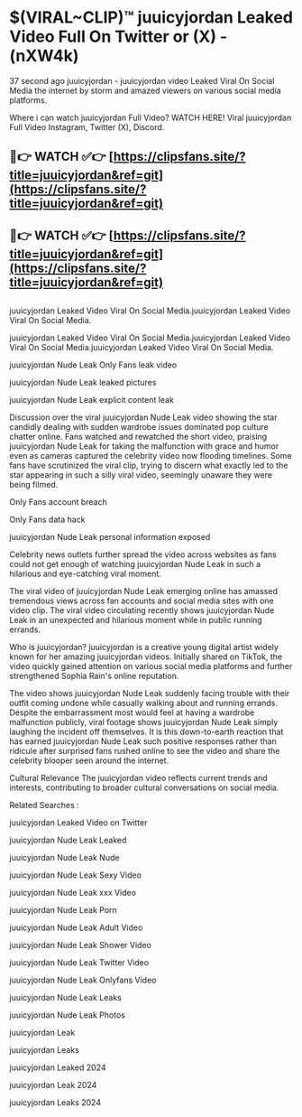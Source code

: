 # $(VIRAL~CLIP)™ juuicyjordan Leaked Video Full On Twitter or (X) -(nXW4k)
37 second ago juuicyjordan - juuicyjordan video Leaked Viral On Social Media the internet by storm and amazed viewers on various social media platforms.

Where i can watch juuicyjordan Full Video? WATCH HERE! Viral juuicyjordan Full Video Instagram, Twitter (X), Discord.

## 🔴👉 WATCH ✅👉 [https://clipsfans.site/?title=juuicyjordan&ref=git](https://clipsfans.site/?title=juuicyjordan&ref=git)
## 🔴👉 WATCH ✅👉 [https://clipsfans.site/?title=juuicyjordan&ref=git](https://clipsfans.site/?title=juuicyjordan&ref=git)
##
juuicyjordan Leaked Video Viral On Social Media.juuicyjordan Leaked Video Viral On Social Media.

juuicyjordan Leaked Video Viral On Social Media.juuicyjordan Leaked Video Viral On Social Media.juuicyjordan Leaked Video Viral On Social Media.

juuicyjordan Nude Leak Only Fans leak video

juuicyjordan Nude Leak leaked pictures

juuicyjordan Nude Leak explicit content leak

Discussion over the viral juuicyjordan Nude Leak video showing the star candidly dealing with sudden wardrobe issues dominated pop culture chatter online. Fans watched and rewatched the short video, praising juuicyjordan Nude Leak for taking the malfunction with grace and humor even as cameras captured the celebrity video now flooding timelines. Some fans have scrutinized the viral clip, trying to discern what exactly led to the star appearing in such a silly viral video, seemingly unaware they were being filmed.


Only Fans account breach

Only Fans data hack

juuicyjordan Nude Leak personal information exposed

Celebrity news outlets further spread the video across websites as fans could not get enough of watching juuicyjordan Nude Leak in such a hilarious and eye-catching viral moment.


The viral video of juuicyjordan Nude Leak emerging online has amassed tremendous views across fan accounts and social media sites with one video clip. The viral video circulating recently shows juuicyjordan Nude Leak in an unexpected and hilarious moment while in public running errands.


Who is juuicyjordan? juuicyjordan is a creative young digital artist widely known for her amazing juuicyjordan videos. Initially shared on TikTok, the video quickly gained attention on various social media platforms and further strengthened Sophia Rain's online reputation.

The video shows juuicyjordan Nude Leak suddenly facing trouble with their outfit coming undone while casually walking about and running errands. Despite the embarrassment most would feel at having a wardrobe malfunction publicly, viral footage shows juuicyjordan Nude Leak simply laughing the incident off themselves. It is this down-to-earth reaction that has earned juuicyjordan Nude Leak such positive responses rather than ridicule after surprised fans rushed online to see the video and share the celebrity blooper seen around the internet.

Cultural Relevance The juuicyjordan video reflects current trends and interests, contributing to broader cultural conversations on social media.

Related Searches :

juuicyjordan Leaked Video on Twitter

juuicyjordan Nude Leak Leaked

juuicyjordan Nude Leak Nude

juuicyjordan Nude Leak Sexy Video

juuicyjordan Nude Leak xxx Video

juuicyjordan Nude Leak Porn

juuicyjordan Nude Leak Adult Video

juuicyjordan Nude Leak Shower Video

juuicyjordan Nude Leak Twitter Video

juuicyjordan Nude Leak Onlyfans Video

juuicyjordan Nude Leak Leaks

juuicyjordan Nude Leak Photos

juuicyjordan Leak

juuicyjordan Leaks

juuicyjordan Leaked 2024

juuicyjordan Leak 2024

juuicyjordan Leaks 2024
